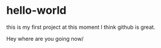 # hello-world
this is my first project at this moment
I think github is great.

Hey where are you going now/
